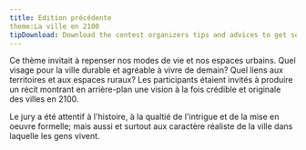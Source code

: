 ```yaml
---
title: Edition précédente
theme:La ville en 2100
tipDownload: Download the contest organizers tips and advices to get some guidance for your application!
---
```


Ce thème invitait à repenser nos modes de vie et nos espaces urbains. Quel visage pour la ville durable et agréable à vivre de demain? Quel liens aux territoires et aux espaces ruraux? Les participants étaient invités à produire un récit montrant en arrière-plan une vision à la fois crédible et originale des villes en 2100.

Le jury a été attentif à l'histoire, à la qualtié de l'intrigue et de la mise en oeuvre formelle; mais aussi et surtout aux caractère réaliste de la ville dans laquelle les gens vivent.
